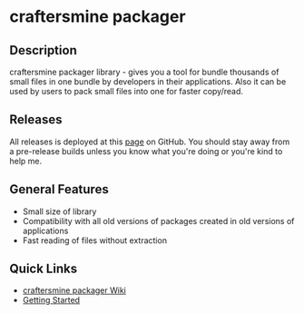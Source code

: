 # craftersmine packager

## Description
craftersmine packager library - gives you a tool for bundle thousands of small files in one bundle by developers in their applications. Also it can be used by users to pack small files into one for faster copy/read.

## Releases
All releases is deployed at this [page](https://github.com/craftersmine/packager/releases) on GitHub. You should stay away from a pre-release builds unless you know what you're doing or you're kind to help me.

## General Features 
* Small size of library
* Compatibility with all old versions of packages created in old versions of applications
* Fast reading of files without extraction

## Quick Links
* [craftersmine packager Wiki](https://github.com/craftersmine/packager/wiki)
* [Getting Started]()
